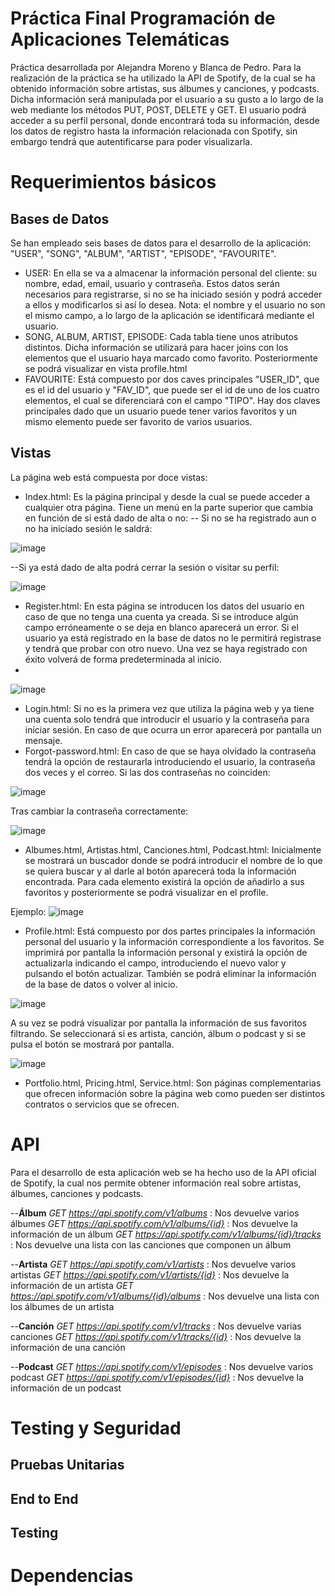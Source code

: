 # Práctica Final Programación de Aplicaciones Telemáticas

Práctica desarrollada por Alejandra Moreno y Blanca de Pedro. 
Para la realización de la práctica se ha utilizado la API de Spotify, de la cual se ha obtenido información sobre artistas, sus álbumes y canciones, y podcasts. Dicha información será manipulada por el usuario a su gusto a lo largo de la web mediante los métodos PUT, POST, DELETE y GET. El usuario podrá acceder a su perfil personal, donde encontrará toda su información, desde los datos de registro hasta la información relacionada con Spotify, sin embargo tendrá que autentificarse para poder visualizarla.



# Requerimientos básicos


## Bases de Datos

Se han empleado seis bases de datos para el desarrollo de la aplicación: "USER", "SONG", "ALBUM", "ARTIST", "EPISODE", "FAVOURITE".

- USER: En ella se va a almacenar la información personal del cliente: su nombre, edad, email, usuario y contraseña. Estos datos serán necesarios para registrarse, si no se ha iniciado sesión y podrá acceder a ellos y modificarlos si así lo desea. 
Nota: el nombre y el usuario no son el mismo campo, a lo largo de la aplicación se identificará mediante el usuario.
- SONG, ALBUM, ARTIST, EPISODE: Cada tabla tiene unos atributos distintos. Dicha información se utilizará para hacer joins con los elementos que el usuario haya marcado como favorito. Posteriormente se podrá visualizar en vista profile.html
- FAVOURITE: Está compuesto por dos caves principales "USER_ID", que es el id del usuario y "FAV_ID", que puede ser el id de uno de los cuatro elementos, el cual se diferenciará con el campo "TIPO". Hay dos claves principales dado que un usuario puede tener varios favoritos y un mismo elemento puede ser favorito de varios usuarios.

## Vistas

La página web está compuesta por doce vistas: 

- Index.html: Es la página principal y desde la cual se puede acceder a cualquier otra página. Tiene un menú en la parte superior que cambia en función de si está dado de alta o no:
-- Si no se ha registrado aun o no ha iniciado sesión le saldrá:

![image](https://user-images.githubusercontent.com/78315378/169791998-d94b25be-bd45-46e8-886b-4b06297b9306.png)

--Si ya está dado de alta podrá cerrar la sesión o visitar su perfil:

![image](https://user-images.githubusercontent.com/78315378/169792096-ac9ea622-033e-4f76-b6e9-d214a1cfca24.png)

- Register.html: En esta página se introducen los datos del usuario en caso de que no tenga una cuenta ya creada. Si se introduce algún campo erróneamente o se deja en blanco aparecerá un error. Si el usuario ya está registrado en la base de datos no le permitirá registrase y tendrá que probar con otro nuevo. Una vez se haya registrado con éxito volverá de forma predeterminada al inicio.
- 
![image](https://user-images.githubusercontent.com/78315378/169789304-14311f58-cc7c-446e-8128-5e02bcb31324.png)

- Login.html: Si no es la primera vez que utiliza la página web y ya tiene una cuenta solo tendrá que introducir el usuario y la contraseña para iniciar sesión. En caso de que ocurra un error aparecerá por pantalla un mensaje.
- Forgot-password.html: En caso de que se haya olvidado la contraseña tendrá la opción de restaurarla introduciendo el usuario, la contraseña dos veces y el correo.
Si las dos contraseñas no coinciden:

![image](https://user-images.githubusercontent.com/78315378/169791707-78b16d59-2dda-4647-ba78-77e5e799f2d7.png)

Tras cambiar la contraseña correctamente:

![image](https://user-images.githubusercontent.com/78315378/169791925-bcc73356-e8d7-4e91-a0a2-7e340dee3950.png)


- Albumes.html, Artistas.html, Canciones.html, Podcast.html: Inicialmente se mostrará un buscador donde se podrá introducir el nombre de lo que se quiera buscar y al darle al botón aparecerá toda la información encontrada. Para cada elemento existirá la opción de añadirlo a sus favoritos y posteriormente se podrá visualizar en el profile.

Ejemplo:
![image](https://user-images.githubusercontent.com/78315378/169792356-258408ac-bfe1-491b-a7ea-9e5b9edfc120.png)

- Profile.html: Está compuesto por dos partes principales la información personal del usuario y la información correspondiente a los favoritos. 
Se imprimirá por pantalla la información personal y existirá la opción de actualizarla indicando el campo, introduciendo el nuevo valor y pulsando el botón actualizar. También se podrá eliminar la información de la base de datos o volver al inicio. 

![image](https://user-images.githubusercontent.com/78315378/169792530-4b2fc706-a35c-445f-950d-85b1782c64d5.png)

A su vez se podrá visualizar por pantalla la información de sus  favoritos filtrando. Se seleccionará si es artista, canción, álbum o podcast y si se pulsa el botón se mostrará por pantalla.

![image](https://user-images.githubusercontent.com/78315378/169792724-1f13429b-d27e-42c8-a5f5-2a32d98fbc55.png)

- Portfolio.html, Pricing.html, Service.html: Son páginas complementarias que ofrecen información sobre la página web como pueden ser distintos contratos o servicios que se ofrecen. 

# API
Para el desarrollo de esta aplicación web se ha hecho uso de la API oficial de Spotify, la cual nos permite obtener información real sobre artistas, álbumes, canciones y podcasts.

--**Álbum** 
 *GET https://api.spotify.com/v1/albums* : Nos devuelve varios álbumes
 *GET https://api.spotify.com/v1/albums/{id}* : Nos devuelve la información de un álbum
 *GET https://api.spotify.com/v1/albums/{id}/tracks* : Nos devuelve una lista con las canciones que componen un álbum

--**Artista** 
 *GET https://api.spotify.com/v1/artists* : Nos devuelve varios artistas
 *GET https://api.spotify.com/v1/artists/{id}* : Nos devuelve la información de un artista
 *GET https://api.spotify.com/v1/albums/{id}/albums* : Nos devuelve una lista con los álbumes de un artista

--**Canción** 
 *GET https://api.spotify.com/v1/tracks* : Nos devuelve varias canciones
 *GET https://api.spotify.com/v1/tracks/{id}* : Nos devuelve la información de una canción

--**Podcast** 
 *GET https://api.spotify.com/v1/episodes* : Nos devuelve varios podcast
 *GET https://api.spotify.com/v1/episodes/{id}* : Nos devuelve la información de un podcast

# Testing y Seguridad

## Pruebas Unitarias
## End to End
## Testing

# Dependencias
